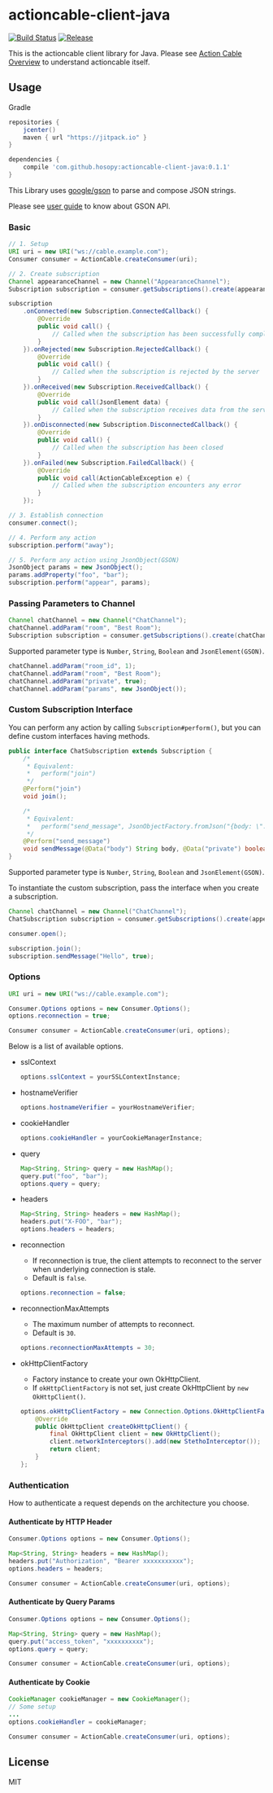 # actioncable-client-java

[![Build Status](https://travis-ci.org/hosopy/actioncable-client-java.svg)](https://travis-ci.org/hosopy/actioncable-client-java)
[![Release](https://jitpack.io/v/hosopy/actioncable-client-java.svg)](https://jitpack.io/#hosopy/actioncable-client-java)

This is the actioncable client library for Java.
Please see [Action Cable Overview](http://guides.rubyonrails.org/action_cable_overview.html) to understand actioncable itself.

## Usage

Gradle

```groovy
repositories {
    jcenter()
    maven { url "https://jitpack.io" }
}

dependencies {
    compile 'com.github.hosopy:actioncable-client-java:0.1.1'
}
```

This Library uses [google/gson](https://github.com/google/gson) to parse and compose JSON strings.

Please see [user guide](https://sites.google.com/site/gson/gson-user-guide) to know about GSON API.

### Basic

```java
// 1. Setup
URI uri = new URI("ws://cable.example.com");
Consumer consumer = ActionCable.createConsumer(uri);

// 2. Create subscription
Channel appearanceChannel = new Channel("AppearanceChannel");
Subscription subscription = consumer.getSubscriptions().create(appearanceChannel);

subscription
    .onConnected(new Subscription.ConnectedCallback() {
        @Override
        public void call() {
            // Called when the subscription has been successfully completed
        }
    }).onRejected(new Subscription.RejectedCallback() {
        @Override
        public void call() {
            // Called when the subscription is rejected by the server
        }
    }).onReceived(new Subscription.ReceivedCallback() {
        @Override
        public void call(JsonElement data) {
            // Called when the subscription receives data from the server
        }
    }).onDisconnected(new Subscription.DisconnectedCallback() {
        @Override
        public void call() {
            // Called when the subscription has been closed
        }
    }).onFailed(new Subscription.FailedCallback() {
        @Override
        public void call(ActionCableException e) {
            // Called when the subscription encounters any error
        }
    });

// 3. Establish connection
consumer.connect();

// 4. Perform any action
subscription.perform("away");

// 5. Perform any action using JsonObject(GSON)
JsonObject params = new JsonObject();
params.addProperty("foo", "bar");
subscription.perform("appear", params);
```

### Passing Parameters to Channel

```java
Channel chatChannel = new Channel("ChatChannel");
chatChannel.addParam("room", "Best Room");
Subscription subscription = consumer.getSubscriptions().create(chatChannel);
```

Supported parameter type is `Number`, `String`, `Boolean` and `JsonElement(GSON)`.

```java
chatChannel.addParam("room_id", 1);
chatChannel.addParam("room", "Best Room");
chatChannel.addParam("private", true);
chatChannel.addParam("params", new JsonObject());
```

### Custom Subscription Interface

You can perform any action by calling `Subscription#perform()`, but you can define custom interfaces having methods.

```java
public interface ChatSubscription extends Subscription {
    /*
     * Equivalent:
     *   perform("join")
     */
    @Perform("join")
    void join();

    /*
     * Equivalent:
     *   perform("send_message", JsonObjectFactory.fromJson("{body: \"...\", private: true}"))
     */
    @Perform("send_message")
    void sendMessage(@Data("body") String body, @Data("private") boolean isPrivate);
}
```

Supported parameter type is `Number`, `String`, `Boolean` and `JsonElement(GSON)`.

To instantiate the custom subscription, pass the interface when you create a subscription.

```java
Channel chatChannel = new Channel("ChatChannel");
ChatSubscription subscription = consumer.getSubscriptions().create(appearanceChannel, ChatSubscription.class);

consumer.open();

subscription.join();
subscription.sendMessage("Hello", true);
```

### Options

```java
URI uri = new URI("ws://cable.example.com");

Consumer.Options options = new Consumer.Options();
options.reconnection = true;

Consumer consumer = ActionCable.createConsumer(uri, options);
```

Below is a list of available options.

* sslContext
    
    ```java
    options.sslContext = yourSSLContextInstance;
    ```
    
* hostnameVerifier
    
    ```java
    options.hostnameVerifier = yourHostnameVerifier;
    ```
    
* cookieHandler
    
    ```java
    options.cookieHandler = yourCookieManagerInstance;
    ```
    
* query
    
    ```java
    Map<String, String> query = new HashMap();
    query.put("foo", "bar");
    options.query = query;
    ```
    
* headers
    
    ```java
    Map<String, String> headers = new HashMap();
    headers.put("X-FOO", "bar");
    options.headers = headers;
    ```
    
* reconnection
    * If reconnection is true, the client attempts to reconnect to the server when underlying connection is stale.
    * Default is `false`.
    
    ```java
    options.reconnection = false;
    ```
    
* reconnectionMaxAttempts
    * The maximum number of attempts to reconnect.
    * Default is `30`.
    
    ```java
    options.reconnectionMaxAttempts = 30;
    ```

* okHttpClientFactory
    * Factory instance to create your own OkHttpClient.
    * If `okHttpClientFactory` is not set, just create OkHttpClient by `new OkHttpClient()`.
    
    ```java
    options.okHttpClientFactory = new Connection.Options.OkHttpClientFactory() {
        @Override
        public OkHttpClient createOkHttpClient() {
            final OkHttpClient client = new OkHttpClient();
            client.networkInterceptors().add(new StethoInterceptor());
            return client;
        }
    };
    ```

### Authentication

How to authenticate a request depends on the architecture you choose.

#### Authenticate by HTTP Header

```java
Consumer.Options options = new Consumer.Options();

Map<String, String> headers = new HashMap();
headers.put("Authorization", "Bearer xxxxxxxxxxx");
options.headers = headers;

Consumer consumer = ActionCable.createConsumer(uri, options);
```

#### Authenticate by Query Params

```java
Consumer.Options options = new Consumer.Options();

Map<String, String> query = new HashMap();
query.put("access_token", "xxxxxxxxxx");
options.query = query;

Consumer consumer = ActionCable.createConsumer(uri, options);
```

#### Authenticate by Cookie

```java
CookieManager cookieManager = new CookieManager();
// Some setup
...
options.cookieHandler = cookieManager;

Consumer consumer = ActionCable.createConsumer(uri, options);
```

## License

MIT

